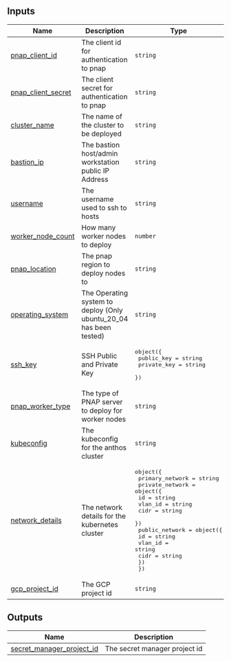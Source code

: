 <!-- BEGIN_TF_DOCS -->
## Inputs

| Name | Description | Type | Default | Required |
|------|-------------|------|---------|:--------:|
| <a name="input_pnap_client_id"></a> [pnap\_client\_id](#input\_pnap\_client\_id) | The client id for authentication to pnap | `string` | n/a | yes |
| <a name="input_pnap_client_secret"></a> [pnap\_client\_secret](#input\_pnap\_client\_secret) | The client secret for authentication to pnap | `string` | n/a | yes |
| <a name="input_cluster_name"></a> [cluster\_name](#input\_cluster\_name) | The name of the cluster to be deployed | `string` | n/a | yes |
| <a name="input_bastion_ip"></a> [bastion\_ip](#input\_bastion\_ip) | The bastion host/admin workstation public IP Address | `string` | n/a | yes |
| <a name="input_username"></a> [username](#input\_username) | The username used to ssh to hosts | `string` | n/a | yes |
| <a name="input_worker_node_count"></a> [worker\_node\_count](#input\_worker\_node\_count) | How many worker nodes to deploy | `number` | `3` | no |
| <a name="input_pnap_location"></a> [pnap\_location](#input\_pnap\_location) | The pnap region to deploy nodes to | `string` | n/a | yes |
| <a name="input_operating_system"></a> [operating\_system](#input\_operating\_system) | The Operating system to deploy (Only ubuntu\_20\_04 has been tested) | `string` | n/a | yes |
| <a name="input_ssh_key"></a> [ssh\_key](#input\_ssh\_key) | SSH Public and Private Key | <pre>object({<br>    public_key  = string<br>    private_key = string<br>  })</pre> | n/a | yes |
| <a name="input_pnap_worker_type"></a> [pnap\_worker\_type](#input\_pnap\_worker\_type) | The type of PNAP server to deploy for worker nodes | `string` | `"s2.c1.medium"` | no |
| <a name="input_kubeconfig"></a> [kubeconfig](#input\_kubeconfig) | The kubeconfig for the anthos cluster | `string` | n/a | yes |
| <a name="input_network_details"></a> [network\_details](#input\_network\_details) | The network details for the kubernetes cluster | <pre>object({<br>    primary_network = string<br>    private_network = object({<br>      id      = string<br>      vlan_id = string<br>      cidr    = string<br>    })<br>    public_network = object({<br>      id      = string<br>      vlan_id = string<br>      cidr    = string<br>    })<br>  })</pre> | n/a | yes |
| <a name="input_gcp_project_id"></a> [gcp\_project\_id](#input\_gcp\_project\_id) | The GCP project id | `string` | n/a | yes |

## Outputs

| Name | Description |
|------|-------------|
| <a name="output_secret_manager_project_id"></a> [secret\_manager\_project\_id](#output\_secret\_manager\_project\_id) | The secret manager project id |
<!-- END_TF_DOCS -->